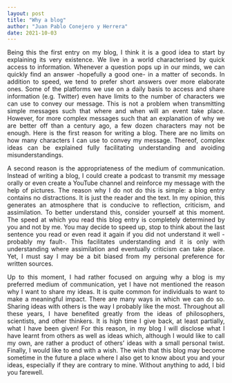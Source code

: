 ```yaml
---
layout: post
title: "Why a blog"
author: "Juan Pablo Conejero y Herrera"
date: 2021-10-03
---
```


<p align="justify"> Being this the first entry on my blog, I think it is a good idea to start by explaining its very existence. We live in a world characterised by quick access to information. Whenever a question pops up in our minds, we can quickly find an answer -hopefully a good one- in a matter of seconds. In addition to speed, we tend to prefer short answers over more elaborate ones. Some of the platforms we use on a daily basis to access and share information (e.g. Twitter) even have limits to the number of characters we can use to convey our message. This is not a problem when transmitting simple messages such that where and when will an event take place. However, for more complex messages such that an explanation of why we are better off than a century ago, a few dozen characters may not be enough. Here is the first reason for writing a blog. There are no limits on how many characters I can use to convey my message. Thereof, complex ideas can be explained fully facilitating understanding and avoiding misunderstandings. </p>

<p align="justify"> A second reason is the appropriateness of the medium of communication. Instead of writing a blog, I could create a podcast to transmit my message orally or even create a YouTube channel and reinforce my message with the help of pictures. The reason why I do not do this is simple: a blog entry contains no distractions. It is just the reader and the text. In my opinion, this generates an atmosphere that is conducive to reflection, criticism, and assimilation. To better understand this, consider yourself at this moment. The speed at which you read this blog entry is completely determined by you and not by me. You may decide to speed up, stop to think about the last sentence you read or even read it again if you did not understand it well -probably my fault-. This facilitates understanding and it is only with understanding where assimilation and eventually criticism can take place. Yet, I must say I may be a bit biased from my personal preference for written sources. </p>

<p align="justify"> Up to this moment, I had rather focused on arguing why a blog is my preferred medium of communication, yet I have not mentioned the reason why I want to share my ideas. It is quite common for individuals to want to make a meaningful impact. There are many ways in which we can do so. Sharing ideas with others is the way I probably like the most. Throughout all these years, I have benefited greatly from the ideas of philosophers, scientists, and other thinkers. It is high time I give back, at least partially, what I have been given! For this reason, in my blog I will disclose what I have learnt from others as well as ideas which, although I would like to call my own, are rather a product of others’ ideas with a small personal twist. Finally, I would like to end with a wish. The wish that this blog may become sometime in the future a place where I also get to know about you and your ideas, especially if they are contrary to mine. 
Without anything to add, I bid you farewell. </p>

